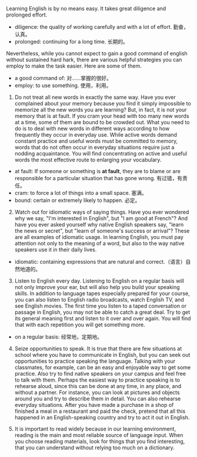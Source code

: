 Learning English is by no means easy. It takes great diligence and prolonged effort.

* diligence: the quality of working carefully and with a lot of effort. 勤奋，认真。
* prolonged: continuing for a long time. 长期的。

Nevertheless, while you cannot expect to gain a good command of english without sustained hard hark, there are various helpful strategies you can employ to make the task easier. Here are some of them.

* a good command of: 对……掌握的很好。
* employ: to use something. 使用，利用。

1. Do not treat all new words in exactly the same way. Have you ever complained about your memory because you find it simply impossible to memorize all the new words you are learning? But, in fact, it is not your memory that is at fault. If you cram your head with too many new words at a time, some of them are bound to be crowded out. What you need to do is to deal with new words in different ways according to how frequently they occur in everyday use. While active words demand constant practice and useful words must be committed to memory, words that do not often occur in everyday situations require just a nodding acquaintance. You will find concentrating on active and useful words the most effective route to enlarging your vocabulary.

* at fault: If someone or something is **at fault**, they are to blame or are responsible for a particular situation that has gone wrong. 有过错，有责任。
* cram: to force a lot of things into a small space. 塞满。
* bound: certain or extremely likely to happen. 必定。

2. Watch out for idiomatic ways of saying things. Have you ever wondered why we say, "I'm interested in English", but "I am good at French"? And have you ever asked yourself why native English speakers say, "learn the news or secret", but "learn of someone's success or arrival"? These are all examples of idiomatic usage. In learning English, you must pay attention not only to the meaning of a word, but also to the way native speakers use it in their daily lives.

* idiomatic: containing expressions that are natural and correct.（语言）自然地道的。

3. Listen to English every day. Listening to English on a regular basis will not only improve your ear, but will also help you build your speaking skills. In addition to language tapes especially prepared for your course, you can also listen to English radio broadcasts, watch English TV, and see English movies. The first time you listen to a taped conversation or passage in English, you may not be able to catch a great deal. Try to get its general meaning first and listen to it over and over again. You will find that with each repetition you will get something more.

* on a regular basis: 经常地，定期地。

4. Seize opportunities to speak. It is true that there are few situations at school where you have to communicate in English, but you can seek out opportunities to practice speaking the language. Talking with your classmates, for example, can be an easy and enjoyable way to get some practice. Also try to find native speakers on your campus and feel free to talk with them. Perhaps the easiest way to practice speaking is to rehearse aloud, since this can be done at any time, in any place, and without a partner. For instance, you can look at pictures and objects around you and try to describe them in detail. You can also rehearse everyday situations. After you have made a purchase in a shop of finished a meal in a restaurant and paid the check, pretend that all this happened in an English-speaking country and try to act it out in English.

5. It is important to read widely because in our learning environment, reading is the main and most reliable source of language input. When you choose reading materials, look for things that you find interesting, that you can understand without relying too much on a dictionary.
